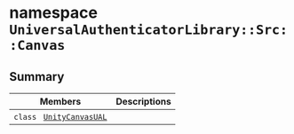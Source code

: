 # namespace `UniversalAuthenticatorLibrary::Src::Canvas` 

## Summary

 Members                                | Descriptions                                
----------------------------------------|---------------------------------------------
`class ` [`UnityCanvasUAL`](UniversalAuthenticatorLibrary--Src--Canvas--UnityCanvasUAL.md) | 

